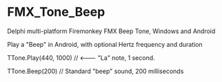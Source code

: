 # FMX_Tone_Beep
Delphi multi-platform Firemonkey FMX Beep Tone, Windows and Android


Play a "Beep" in Android, with optional Hertz frequency and duration

TTone.Play(440, 1000)   // <---  "La" note, 1 second.

TTone.Beep(200)   // Standard "beep" sound, 200 milliseconds

